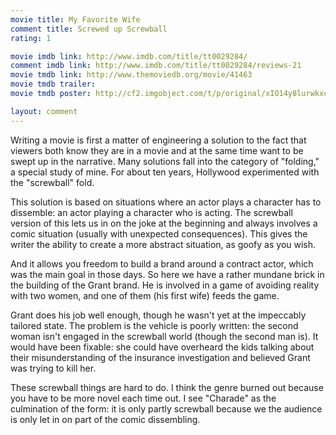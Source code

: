 ```yaml
---
movie title: My Favorite Wife
comment title: Screwed up Screwball
rating: 1

movie imdb link: http://www.imdb.com/title/tt0029284/
comment imdb link: http://www.imdb.com/title/tt0029284/reviews-21
movie tmdb link: http://www.themoviedb.org/movie/41463
movie tmdb trailer: 
movie tmdb poster: http://cf2.imgobject.com/t/p/original/xIO14y8lurwkxcUPFPV4OZVu6xs.jpg

layout: comment
---
```


Writing a movie is first a matter of engineering a solution to the fact that viewers both know they are in a movie and at the same time want to be swept up in the narrative. Many solutions fall into the category of "folding," a special study of mine. For about ten years, Hollywood experimented with the "screwball" fold.

This solution is based on situations where an actor plays a character has to dissemble: an actor playing a character who is acting. The screwball version of this lets us in on the joke at the beginning and always involves a comic situation (usually with unexpected consequences). This gives the writer the ability to create a more abstract situation, as goofy as you wish.

And it allows you freedom to build a brand around a contract actor, which was the main goal in those days. So here we have a rather mundane brick in the building of the Grant brand. He is involved in a game of avoiding reality with two women, and one of them (his first wife) feeds the game.

Grant does his job well enough, though he wasn't yet at the impeccably tailored state. The problem is the vehicle is poorly written: the second woman isn't engaged in the screwball world (though the second man is). It would have been fixable: she could have overheard the kids talking about their misunderstanding of the insurance investigation and believed Grant was trying to kill her.

These screwball things are hard to do. I think the genre burned out because you have to be more novel each time out. I see "Charade" as the culmination of the form: it is only partly screwball because we the audience is only let in on part of the comic dissembling.